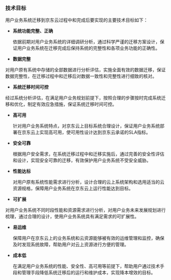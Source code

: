 ### 技术目标

用户业务系统迁移到京东云过程中和完成后要实现的主要技术目标如下：

- **系统功能完整、正确**

  依据前期对用户业务系统的详细调研分析，通过科学严谨的迁移方案设计，保证用户业务系统在迁移完成后保持系统的完整性和各项业务功能的正确性。

-  **数据完整**

  对用户原有系统中存储的全部数据进行分析评估，实施全面有效的数据迁移，保证数据完整性，在迁移过程中和迁移后对数据一致性和完整性进行细致的核对。

-  **系统迁移时间可控**

  经过系统分析评估，在满足用户业务规划前提下，按照合理的步骤按时完成系统迁移和优化，制定有效应急措施，保证系统迁移时间可控。

- **高可用**

  针对用户业务系统特点，对京东云上目标系统合理设计，保证用户业务系统部署在京东云上实现高可用，使可用性设计达到京东云承诺的SLA指标。

- **安全可靠**

  根据用户安全需求，在系统迁移过程中和迁移实施后，通过完善的安全性评估和设计，实现安全可靠的迁移，有效保护用户业务系统不受安全威胁。

- **性能达标**

  对用户原有系统性能需求进行分析，设计合理的云上系统架构和选用适当的云资源规格，保障用户业务系统在京东云上运行性能达到目标。

-  **可扩展**

  对用户业务系统不同时段性能和资源需求进行分析，对用户业务未来发展规划进行梳理，通过合理的设计，使用户业务系统具有满足需求的可扩展性。

- **易运维**

  保障用户在京东云上的业务系统和云资源能够被有效的运维管理和监控，确保及时发现系统故障，帮助用户对云上资源进行方便的管理。

- **成本低**

  在满足用户业务系统的性能、安全性、高可用等前提下，帮助用户通过技术手段和管理手段降低系统迁移后的运行和维护成本，实现降本增效的目标。

